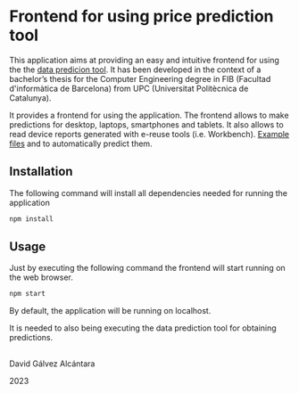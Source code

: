 # Frontend for using price prediction tool
This application aims at providing an easy and intuitive frontend for using the the [data predicion tool](https://github.com/Kerbolerr/TFGDavid23Model).
It has been developed in the context of a bachelor’s thesis for the Computer Engineering degree in FIB (Facultad d'informàtica de Barcelona) from UPC (Universitat Politècnica de Catalunya).

It provides a frontend for using the application.
The frontend allows to make predictions for desktop, laptops, smartphones and tablets.
It also allows to read device reports generated with e-reuse tools (i.e. Workbench). [Example files](https://github.com/eReuse/devicehub-teal/blob/master/ereuse_devicehub/dummy/files/asus-eee-1000h.snapshot.11.yaml) and to automatically predict them.

## Installation

The following command will install all dependencies needed for running the application
```bash
npm install
```

## Usage
Just by executing the following command the frontend will start running on the web browser.

```bash
npm start
```

By default, the application will be running on localhost.

It is needed to also being executing the data prediction tool for obtaining predictions.

##
David Gálvez Alcántara

2023
